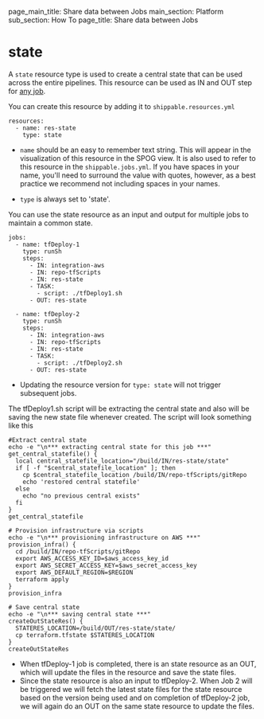 page_main_title: Share data between Jobs
main_section: Platform
sub_section: How To
page_title: Share data between Jobs

# state
A `state` resource type is used to create a central state that can be used across the entire pipelines. This resource can be used as IN and OUT step for [any job](jobs-overview/).

You can create this resource by adding it to `shippable.resources.yml`

```
resources:
  - name: res-state
    type: state
```

* `name` should be an easy to remember text string. This will appear in the visualization of this resource in the SPOG view. It is also used to refer to this resource in the `shippable.jobs.yml`. If you have spaces in your name, you'll need to surround the value with quotes, however, as a best practice we recommend not including spaces in your names.

* `type` is always set to 'state'.

You can use the state resource as an input and output for multiple jobs to maintain a common state.

```
jobs:
  - name: tfDeploy-1
    type: runSh
    steps:
      - IN: integration-aws
      - IN: repo-tfScripts
      - IN: res-state
      - TASK:
        - script: ./tfDeploy1.sh
      - OUT: res-state

  - name: tfDeploy-2
    type: runSh
    steps:
      - IN: integration-aws
      - IN: repo-tfScripts
      - IN: res-state
      - TASK:
        - script: ./tfDeploy2.sh
      - OUT: res-state

```
* Updating the resource version for `type: state` will not trigger subsequent jobs.

The tfDeploy1.sh script will be extracting the central state and also will be saving the new state file whenever created.
The script will look something like this

```
#Extract central state
echo -e "\n*** extracting central state for this job ***"
get_central_statefile() {
  local central_statefile_location="/build/IN/res-state/state"
  if [ -f "$central_statefile_location" ]; then
    cp $central_statefile_location /build/IN/repo-tfScripts/gitRepo
    echo 'restored central statefile'
  else
    echo "no previous central exists"
  fi
}
get_central_statefile

# Provision infrastructure via scripts
echo -e "\n*** provisioning infrastructure on AWS ***"
provision_infra() {
  cd /build/IN/repo-tfScripts/gitRepo
  export AWS_ACCESS_KEY_ID=$aws_access_key_id
  export AWS_SECRET_ACCESS_KEY=$aws_secret_access_key
  export AWS_DEFAULT_REGION=$REGION
  terraform apply
}
provision_infra

# Save central state
echo -e "\n*** saving central state ***"
createOutStateRes() {
  STATERES_LOCATION=/build/OUT/res-state/state/
  cp terraform.tfstate $STATERES_LOCATION
}
createOutStateRes
```

* When tfDeploy-1 job is completed, there is an state resource as an OUT, which will update the files in the resource and save the state files.
* Since the state resource is also an input to tfDeploy-2. When Job 2 will be triggered we will fetch the latest state files for the state resource based on the version being used and on completion of tfDeploy-2 job, we will again do an OUT on the same state resource to update the files.
